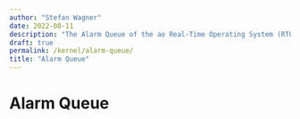 ```yaml
---
author: "Stefan Wagner"
date: 2022-08-11
description: "The Alarm Queue of the ao Real-Time Operating System (RTOS)."
draft: true
permalink: /kernel/alarm-queue/
title: "Alarm Queue"
---
```


# Alarm Queue
